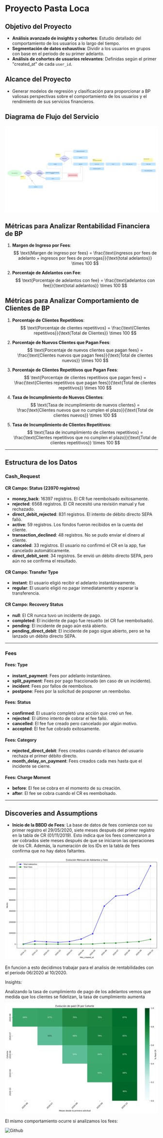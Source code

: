 # Proyecto Pasta Loca

## Objetivo del Proyecto

- **Análisis avanzado de insights y cohortes**: Estudio detallado del comportamiento de los usuarios a lo largo del tiempo.
- **Segmentación de datos exhaustiva**: Dividir a los usuarios en grupos con base en el periodo de su primer adelanto.
- **Análisis de cohortes de usuarios relevantes**: Definidas según el primer "created_at" de cada `user_id`.

## Alcance del Proyecto

- Generar modelos de regresión y clasificación para proporcionar a BP valiosas perspectivas sobre el comportamiento de los usuarios y el rendimiento de sus servicios financieros.

## Diagrama de Flujo del Servicio

![Github](Alejandro/Client%20requests%20CR.png)


## Métricas para Analizar Rentabilidad Financiera de BP

1. **Margen de Ingreso por Fees**:
    $$
    \text{Margen de ingreso por fees} = \frac{\text{ingresos por fees de adelanto + ingresos por fees de prorrogas}}{\text{total adelantos}} \times 100
    $$

2. **Porcentaje de Adelantos con Fee**:
    $$
    \text{Porcentaje de adelantos con fee} = \frac{\text{adelantos con fee}}{\text{total adelantos}} \times 100
    $$

## Métricas para Analizar Comportamiento de Clientes de BP

1. **Porcentaje de Clientes Repetitivos**:
    $$
    \text{Porcentaje de clientes repetitivos} = \frac{\text{Clientes repetitivos}}{\text{Total de Clientes}} \times 100
    $$

2. **Porcentaje de Nuevos Clientes que Pagan Fees**:
    $$
    \text{Porcentaje de nuevos clientes que pagan fees} = \frac{\text{Clientes nuevos que pagan fees}}{\text{Total de clientes nuevos}} \times 100
    $$

3. **Porcentaje de Clientes Repetitivos que Pagan Fees**:
    $$
    \text{Porcentaje de clientes repetitivos que pagan fees} = \frac{\text{Clientes repetitivos que pagan fees}}{\text{Total de clientes repetitivos}} \times 100
    $$

4. **Tasa de Incumplimiento de Nuevos Clientes**:
    $$
    \text{Tasa de incumplimiento de nuevos clientes} = \frac{\text{Clientes nuevos que no cumplen el plazo}}{\text{Total de clientes nuevos}} \times 100
    $$

5. **Tasa de Incumplimiento de Clientes Repetitivos**:
    $$
    \text{Tasa de incumplimiento de clientes repetitivos} = \frac{\text{Clientes repetitivos que no cumplen el plazo}}{\text{Total de clientes repetitivos}} \times 100
    $$

---

## Estructura de los Datos

### Cash_Request

#### CR Campo: Status (23970 registros)

- **money_back**: 16397 registros. El CR fue reembolsado exitosamente.
- **rejected**: 6568 registros. El CR necesitó una revisión manual y fue rechazado.
- **direct_debit_rejected**: 831 registros. El intento de débito directo SEPA falló.
- **active**: 59 registros. Los fondos fueron recibidos en la cuenta del cliente.
- **transaction_declined**: 48 registros. No se pudo enviar el dinero al cliente.
- **canceled**: 33 registros. El usuario no confirmó el CR en la app, fue cancelado automáticamente.
- **direct_debit_sent**: 34 registros. Se envió un débito directo SEPA, pero aún no se confirma el resultado.

#### CR Campo: Transfer Type

- **instant**: El usuario eligió recibir el adelanto instantáneamente.
- **regular**: El usuario eligió no pagar inmediatamente y esperar la transferencia.

#### CR Campo: Recovery Status

- **null**: El CR nunca tuvo un incidente de pago.
- **completed**: El incidente de pago fue resuelto (el CR fue reembolsado).
- **pending**: El incidente de pago aún está abierto.
- **pending_direct_debit**: El incidente de pago sigue abierto, pero se ha lanzado un débito directo SEPA.

---

### Fees

#### Fees: Type

- **instant_payment**: Fees por adelanto instantáneo.
- **split_payment**: Fees por pago fraccionado (en caso de un incidente).
- **incident**: Fees por fallos de reembolsos.
- **postpone**: Fees por la solicitud de posponer un reembolso.

#### Fees: Status

- **confirmed**: El usuario completó una acción que creó un fee.
- **rejected**: El último intento de cobrar el fee falló.
- **cancelled**: El fee fue creado pero cancelado por algún motivo.
- **accepted**: El fee fue cobrado exitosamente.

#### Fees: Category

- **rejected_direct_debit**: Fees creados cuando el banco del usuario rechaza el primer débito directo.
- **month_delay_on_payment**: Fees creados cada mes hasta que el incidente se cierre.

#### Fees: Charge Moment

- **before**: El fee se cobra en el momento de su creación.
- **after**: El fee se cobra cuando el CR es reembolsado.

---

## Discoveries and Assumptions

- **Inicio de la BBDD de Fees**: La base de datos de fees comienza con su primer registro el 29/05/2020, siete meses después del primer registro en la tabla de CR (01/11/2019). Esto indica que los fees comenzaron a ser cobrados siete meses después de que se iniciaron las operaciones de los CR. Además, la numeración de los IDs en la tabla de fees confirma que no hay datos faltantes.

![Github](Alejandro/adelantosvsfees.png)

En funcion a esto decidimos trabajar para el analisis de rentabilidades con el periodo 06/2020 al 10/2020.

Insights:

Analizando la tasa de cumplimiento de pago de los adelantos vemos que medida que los clientes se fidelizan, la tasa de cumplimiento aumenta

![Github](Alejandro/adelantos_pagos.png)

El mismo comportamiento ocurre si analizamos los fees:

![Github](Alejandro/pagos_fees.png)


